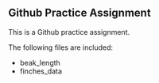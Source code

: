 
## Github Practice Assignment

This is a Github practice assignment.

The following files are included:
  
- beak_length
- finches_data
